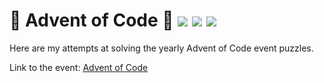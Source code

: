 # 🎄 Advent of Code 🎄 ![](https://img.shields.io/badge/day%20📅-22-blue) ![](https://img.shields.io/badge/stars%20⭐-34-yellow) ![](https://img.shields.io/badge/days%20completed-17-red)

Here are my attempts at solving the yearly Advent of Code event puzzles.

Link to the event: [Advent of Code](https://adventofcode.com/)
